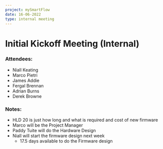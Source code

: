 ```yaml
---
project: mySmartFlow
date: 16-06-2022
type: internal meeting
---
```



# Initial Kickoff Meeting (Internal)

### Attendees:
- Niall Keating
- Marco Pietri
- James Addie
- Fergal Brennan
- Adrian Burns
- Derek Browne


### Notes:
- HLD 20 is just how long and what is required and cost of new firmware
- Marco will be the Project Manager
- Paddy Tuite will do the Hardware Design
- Niall will start the firmware design next week
	- 17.5 days available to do the Firmware design